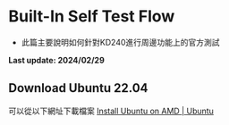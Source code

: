 # Built-In Self Test Flow
+ 此篇主要說明如何針對KD240進行周邊功能上的官方測試

**Last update: 2024/02/29**

## Download Ubuntu 22.04
可以從以下網址下載檔案
[Install Ubuntu on AMD | Ubuntu](https://ubuntu.com/download/amd)


